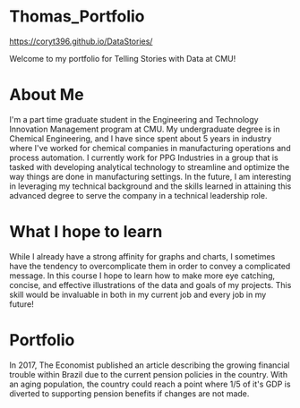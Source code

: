 # Thomas_Portfolio

https://coryt396.github.io/DataStories/

Welcome to my portfolio for Telling Stories with Data at CMU!

# About Me

I'm a part time graduate student in the Engineering and Technology Innovation Management program at CMU. My undergraduate degree is in Chemical Engineering, and I have since spent about 5 years in industry where I've worked for chemical companies in manufacturing operations and process automation. I currently work for PPG Industries in a group that is tasked with developing analytical technology to streamline and optimize the way things are done in manufacturing settings. In the future, I am interesting in leveraging my technical background and the skills learned in attaining this advanced degree to serve the company in a technical leadership role. 

# What I hope to learn

While I already have a strong affinity for graphs and charts, I sometimes have the tendency to overcomplicate them in order to convey a complicated message. In this course I hope to learn how to make more eye catching, concise, and effective illustrations of the data and goals of my projects. This skill would be invaluable in  both in my current job and every job in my future!

# Portfolio

In 2017, The Economist published an article describing the growing financial trouble within Brazil due to the current pension policies in the country. With an aging population, the country could reach a point where 1/5 of it's GDP is diverted to supporting pension benefits if changes are not made.


